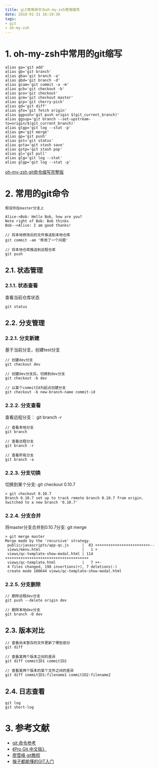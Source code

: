 ```yaml
---
title: git常用命令与oh-my-zsh常用缩写
date: 2018-01-31 16:19:38
tags:
- git
- oh-my-zsh
---
```


# 1. oh-my-zsh中常用的git缩写

```
alias ga='git add'
alias gb='git branch'
alias gba='git branch -a'
alias gbd='git branch -d'
alias gcam='git commit -a -m'
alias gcb='git checkout -b'
alias gco='git checkout'
alias gcm='git checkout master'
alias gcp='git cherry-pick'
alias gd='git diff'
alias gfo='git fetch origin'
alias ggpush='git push origin $(git_current_branch)'
alias ggsup='git branch --set-upstream-to=origin/$(git_current_branch)'
alias glgp='git log --stat -p'
alias gm='git merge'
alias gp='git push'
alias gst='git status'
alias gsta='git stash save'
alias gstp='git stash pop'
alias gl='git pull'
alias glg='git log --stat'
alias glgp='git log --stat -p'
```

[oh-my-zsh git命令缩写完整版](https://github.com/robbyrussell/oh-my-zsh/blob/master/plugins/git/git.plugin.zsh)


# 2. 常用的git命令

`假设你在master分支上`

```sequence
Alice->Bob: Hello Bob, how are you?
Note right of Bob: Bob thinks
Bob-->Alice: I am good thanks!
```

```
// 将本地修改后的文件推送到本地仓库
git commit -am '修改了一个问题'

// 将本地仓库推送到远程仓库
git push 
```
## 2.1. 状态管理
### 2.1.1. 状态查看
查看当前仓库状态
```
git status
```

## 2.2. 分支管理

### 2.2.1. 分支新建
基于当前分支，创建test分支
```
// 创建dev分支
git checkout dev

// 创建dev分支后，切换到dev分支
git checkout -b dev 

// 以某个commitId为起点创建分支
git checkout -b new-branch-name commit-id
```

### 2.2.2. 分支查看
查看远程分支： git branch -r

```
// 查看本地分支
git branch

// 查看远程分支
git branch -r

// 查看所有分支
git branch -a
```

### 2.2.3. 分支切换
切换到某个分支: git checkout 0.10.7
```
> git checkout 0.10.7
Branch 0.10.7 set up to track remote branch 0.10.7 from origin.
Switched to a new branch '0.10.7'
```

### 2.2.4. 分支合并

将master分支合并到0.10.7分支: git merge
```
> git merge master
Merge made by the 'recursive' strategy.
 public/javascripts/app-qc.js      |  83 +++++++++++++++++++++++++--
 views/menu.html                   |   1 +
 views/qc-template-show-modal.html | 114 ++++++++++++++++++++++++++++++++++++++
 views/qc-template.html            |   7 ++-
 4 files changed, 198 insertions(+), 7 deletions(-)
 create mode 100644 views/qc-template-show-modal.html
```

### 2.2.5. 分支删除 
```
// 删除远程dev分支
git push --delete origin dev

// 删除本地dev分支
git branch -D dev
```

## 2.3. 版本对比
```
// 查看尚未暂存的文件更新了哪些部分
git diff

// 查看某两个版本之间的差异
git diff commitID1 commitID2 

// 查看某两个版本的某个文件之间的差异
git diff commitID1:filename1 commitID2:filename2
```

## 2.4. 日志查看
```
git log 
git short-log 
```


# 3. 参考文献
- [git 命令参考](https://git-scm.com/docs)
- [《Pro Git 中文版》](https://git-scm.com/book/zh/v2)
- [廖雪峰 git教程](https://www.liaoxuefeng.com/wiki/0013739516305929606dd18361248578c67b8067c8c017b000)
- [猴子都能懂的GIT入门](https://backlog.com/git-tutorial/cn/)